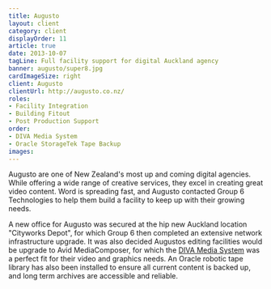 ```yaml
---
title: Augusto
layout: client
category: client
displayOrder: 11
article: true
date: 2013-10-07
tagLine: Full facility support for digital Auckland agency
banner: augusto/super8.jpg
cardImageSize: right
client: Augusto
clientUrl: http://augusto.co.nz/
roles:
- Facility Integration
- Building Fitout
- Post Production Support
order:
- DIVA Media System
- Oracle StorageTek Tape Backup
images:
---
```


Augusto are one of New Zealand's most up and coming digital agencies. While offering a wide range of creative services, they excel in creating great video content. Word is spreading fast, and Augusto contacted Group 6 Technologies to help them build a facility to keep up with their growing needs.

A new office for Augusto was secured at the hip new Auckland location "Cityworks Depot", for which Group 6 then completed an extensive network infrastructure upgrade. It was also decided Augustos editing facilities would be upgrade to Avid MediaComposer, for which the [DIVA Media System](/diva/) was a perfect fit for their video and graphics needs. An Oracle robotic tape library has also been installed to ensure all current content is backed up, and long term archives are accessible and reliable.
